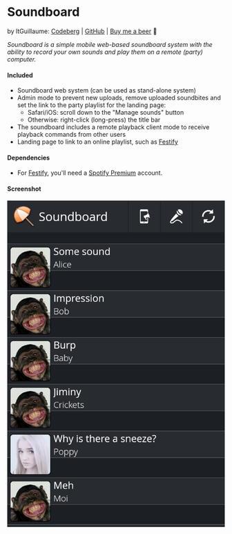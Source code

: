 # Soundboard
by ltGuillaume: [Codeberg](https://codeberg.org/ltGuillaume) | [GitHub](https://github.com/ltGuillaume) | [Buy me a beer](https://buymeacoff.ee/ltGuillaume) 🍺

_Soundboard is a simple mobile web-based soundboard system with the ability to record your own sounds and play them on a remote (party) computer._

#### Included
- Soundboard web system (can be used as stand-alone system)
- Admin mode to prevent new uploads, remove uploaded soundbites and set the link to the party playlist for the landing page:
	- Safari/iOS: scroll down to the "Manage sounds" button
	- Otherwise: right-click (long-press) the title bar
- The soundboard includes a remote playback client mode to receive playback commands from other users
- Landing page to link to an online playlist, such as [Festify](https://getfestify.com)

#### Dependencies
- For [Festify](https://getfestify.com), you'll need a [Spotify Premium](https://spotify.com) account.

#### Screenshot
![Soundboard](SCREENSHOT.png)